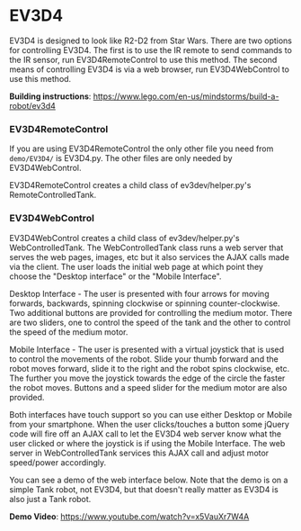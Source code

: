 # EV3D4
EV3D4 is designed to look like R2-D2 from Star Wars. There are two options for
controlling EV3D4. The first is to use the IR remote to send commands to the IR
sensor, run EV3D4RemoteControl to use this method. The second means of
controlling EV3D4 is via a web browser, run EV3D4WebControl to use this method.

**Building instructions**: https://www.lego.com/en-us/mindstorms/build-a-robot/ev3d4

### EV3D4RemoteControl
If you are using EV3D4RemoteControl the only other file you need from
`demo/EV3D4/` is EV3D4.py. The other files are only needed by EV3D4WebControl.

EV3D4RemoteControl creates a child class of ev3dev/helper.py's
RemoteControlledTank.


### EV3D4WebControl
EV3D4WebControl creates a child class of ev3dev/helper.py's WebControlledTank.
The WebControlledTank class runs a web server that serves the web pages,
images, etc but it also services the AJAX calls made via the client. The user
loads the initial web page at which point they choose the "Desktop interface"
or the "Mobile Interface".

Desktop Interface - The user is presented with four arrows for moving forwards,
backwards, spinning clockwise or spinning counter-clockwise. Two additional
buttons are provided for controlling the medium motor. There are two sliders,
one to control the speed of the tank and the other to control the speed of the
medium motor.

Mobile Interface - The user is presented with a virtual joystick that is used
to control the movements of the robot. Slide your thumb forward and the robot
moves forward, slide it to the right and the robot spins clockwise, etc. The
further you move the joystick towards the edge of the circle the faster the
robot moves. Buttons and a speed slider for the medium motor are also provided.

Both interfaces have touch support so you can use either Desktop or Mobile from
your smartphone. When the user clicks/touches a button some jQuery code will
fire off an AJAX call to let the EV3D4 web server know what the user clicked or
where the joystick is if using the Mobile Interface. The web server in
WebControlledTank services this AJAX call and adjust motor speed/power
accordingly.

You can see a demo of the web interface below. Note that the demo is on a
simple Tank robot, not EV3D4, but that doesn't really matter as EV3D4 is also
just a Tank robot.

**Demo Video**: https://www.youtube.com/watch?v=x5VauXr7W4A
